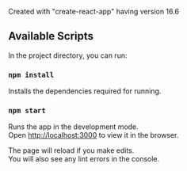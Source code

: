 Created with "create-react-app" having version 16.6

## Available Scripts

In the project directory, you can run:

### `npm install`

Installs the dependencies required for running.<br>


### `npm start`

Runs the app in the development mode.<br>
Open [http://localhost:3000](http://localhost:3000) to view it in the browser.

The page will reload if you make edits.<br>
You will also see any lint errors in the console.
